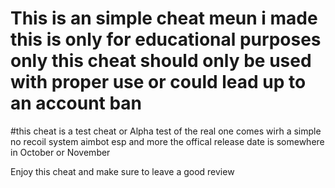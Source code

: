 # This is an simple cheat meun i made this is only for educational purposes only this cheat should only be used with proper use or could lead up to an account ban
#this cheat is a test cheat or Alpha test of the real one comes wirh a simple no recoil system aimbot esp and more the offical release date is somewhere in October or November


Enjoy this cheat and make sure to leave a good review 
